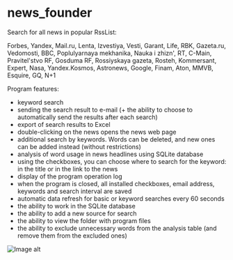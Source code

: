 # news_founder
Search for all news in popular RssList:

Forbes, Yandex, Mail.ru, Lenta, Izvestiya, Vesti, Garant, Life, RBK, Gazeta.ru, Vedomosti, BBC, Poplulyarnaya mekhanika, Nauka i zhizn', RT, C-Main, Pravitel'stvo RF, Gosduma RF, Rossiyskaya gazeta, Rosteh, Kommersant, Expert, Nasa, Yandex.Kosmos, Astronews, Google, Finam, Aton, MMVB, Esquire, GQ, N+1

Program features:
- keyword search
- sending the search result to e-mail (+ the ability to choose to automatically send the results after each search)
- export of search results to Excel
- double-clicking on the news opens the news web page
- additional search by keywords. Words can be deleted, and new ones can be added instead (without restrictions)
- analysis of word usage in news headlines using SQLite database
- using the checkboxes, you can choose where to search for the keyword: in the title or in the link to the news
- display of the program operation log
- when the program is closed, all installed checkboxes, email address, keywords and search interval are saved
- automatic data refresh for basic or keyword searches every 60 seconds
- the ability to work in the SQLite database
- the ability to add a new source for search
- the ability to view the folder with program files
- the ability to exclude unnecessary words from the analysis table (and remove them from the excluded ones)

![Image alt](https://github.com/mrprogre/news_lite/blob/master/gui.gif)
